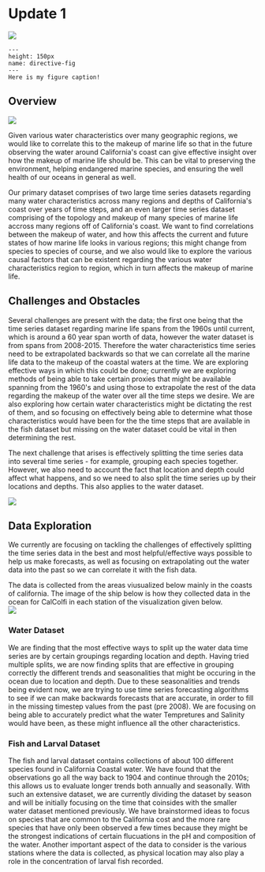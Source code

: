 # Update 1
![](images/intro.png) 

```{figure} images/intro.png
---
height: 150px
name: directive-fig
---
Here is my figure caption!
```

## Overview
![](images/fish.png) 

Given various water characteristics over many geographic regions, we would like to correlate this to the makeup of marine life so that in the future observing the water around California's coast can give effective insight over how the makeup of marine life should be. This can be vital to preserving the environment, helping endangered marine species, and ensuring the well health of our oceans in general as well.

Our primary dataset comprises of two large time series datasets regarding many water characteristics across many regions and depths of California's coast over years of time steps, and an even larger time series dataset comprising of the topology and makeup of many species of marine life accross many regions off of California's coast. We want to find correlations between the makeup of water, and how this affects the current and future states of how marine life looks in various regions; this might change from species to species of course, and we also would like to explore the various causal factors that can be existent regarding the various water characteristics region to region, which in turn affects the makeup of marine life.

## Challenges and Obstacles

Several challenges are present with the data; the first one being that the time series dataset regarding marine life spans from the 1960s until current, which is around a 60 year span worth of data, however the water dataset is from spans from 2008-2015. Therefore the water characteristics time series need to be extrapolated backwards so that we can correlate all the marine life data to the makeup of the coastal waters at the time. We are exploring effective ways in which this could be done; currently we are exploring methods of being able to take certain proxies that might be available spanning from the 1960's and using those to extrapolate the rest of the data regarding the makeup of the water over all the time steps we desire. We are also exploring how certain water characteristics might be dictating the rest of them, and so focusing on effectively being able to determine what those characteristics would have been for the the time steps that are available in the fish dataset but missing on the water dataset could be vital in then determining the rest. 

The next challenge that arises is effectively splitting the time series data into several time series - for example, grouping each species together. However, we also need to account the fact that location and depth could affect what happens, and so we need to also split the time series up by their locations and depths. This also applies to the water dataset.


![](images/Screenshot%20(11).png) 



## Data Exploration

We currently are focusing on tackling the challenges of effectively splitting the time series data in the best and most helpful/effective ways possible to help us make forecasts, as well as focusing on extrapolating out the water data into the past so we can correlate it with the fish data. 

The data is collected from the areas viusualized below mainly in the coasts of california. The image of the ship below is how they collected data in the ocean for CalColfi in each station of the visualization given below.  
![](images/gth.png) 
### Water Dataset

We are finding that the most effective ways to split up the water data time series are by certain groupings regarding location and depth. Having tried multiple splits, we are now finding splits that are effective in grouping correctly the different trends and seasonalities that might be occuring in the ocean due to location and depth. Due to these seasonalities and trends being evident now, we are trying to use time series forecasting algorithms to see if we can make backwards forecasts that are accurate, in order to fill in the missing timestep values from the past (pre 2008). We are focusing on being able to accurately predict what the water Tempretures and Salinity would have been, as these might influence all the other characteristics.

### Fish and Larval Dataset

The fish and larval dataset contains collections of about 100 different species found in California Coastal water. We have found that the observations go all the way back to 1904 and continue through the 2010s; this allows us to evaluate longer trends both annually and seasonally. With such an extensive dataset, we are currently dividing the dataset by season and will be initially focusing on the time that coinsides with the smaller water dataset mentioned previously. We have brainstormed ideas to focus on species that are common to the California cost and the more rare species that have only been observed a few times because they might be the strongest indications of certain flucuations in the pH and composition of the water. Another important aspect of the data to consider is the various stations where the data is collected, as physical location may also play a role in the concentration of larval fish recorded.
